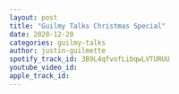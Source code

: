 ```yaml
---
layout: post
title: "Guilmy Talks Christmas Special"
date: 2020-12-20
categories: guilmy-talks
author: justin-guilmette
spotify_track_id: 3B9L4qfvofLibqwLVTURUU
youtube_video_id: 
apple_track_id: 
---
```

